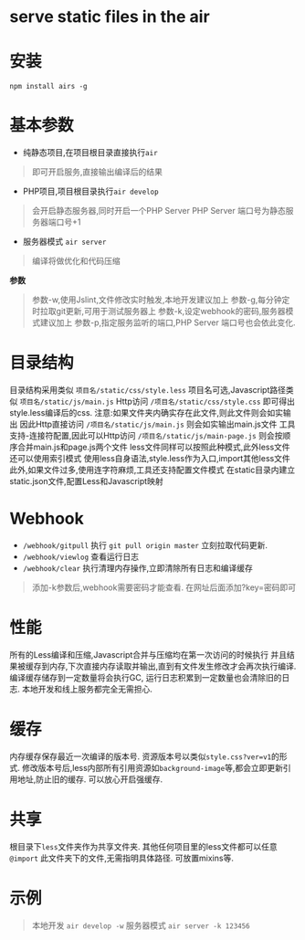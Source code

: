 
# serve static files in the air

# 安装
`npm install airs -g`

# 基本参数
* 纯静态项目,在项目根目录直接执行`air`

> 即可开启服务,直接输出编译后的结果

* PHP项目,项目根目录执行`air develop`

> 会开启静态服务器,同时开启一个PHP Server
> PHP Server 端口号为静态服务器端口号+1

* 服务器模式 `air server`

> 编译将做优化和代码压缩

**参数**

> 参数-w,使用Jslint,文件修改实时触发,本地开发建议加上
> 参数-g,每分钟定时拉取git更新,可用于测试服务器上
> 参数-k,设定webhook的密码,服务器模式建议加上
> 参数-p,指定服务监听的端口,PHP Server 端口号也会依此变化.

# 目录结构
目录结构采用类似 `项目名/static/css/style.less`
项目名可选,Javascript路径类似 `项目名/static/js/main.js`
Http访问 `/项目名/static/css/style.css` 即可得出style.less编译后的css.	注意:如果文件夹内确实存在此文件,则此文件则会如实输出
因此Http直接访问 `/项目名/static/js/main.js` 则会如实输出main.js文件			工具支持-连接符配置,因此可以Http访问 `/项目名/static/js/main-page.js`	则会按顺序合并main.js和page.js两个文件	less文件同样可以按照此种模式,此外less文件还可以使用索引模式
使用less自身语法,style.less作为入口,import其他less文件
此外,如果文件过多,使用连字符麻烦,工具还支持配置文件模式
在static目录内建立static.json文件,配置Less和Javascript映射

# Webhook
* `/webhook/gitpull` 执行 `git pull origin master` 立刻拉取代码更新.
* `/webhook/viewlog` 查看运行日志
* `/webhook/clear` 执行清理内存操作,立即清除所有日志和编译缓存

> 添加-k参数后,webhook需要密码才能查看.
> 在网址后面添加?key=密码即可


# 性能
所有的Less编译和压缩,Javascript合并与压缩均在第一次访问的时候执行
并且结果被缓存到内存,下次直接内存读取并输出,直到有文件发生修改才会再次执行编译.
编译缓存储存到一定数量将会执行GC,
运行日志积累到一定数量也会清除旧的日志.
本地开发和线上服务都完全无需担心.

# 缓存
内存缓存保存最近一次编译的版本号.
资源版本号以类似`style.css?ver=v1`的形式.
修改版本号后,less内部所有引用资源如`background-image`等,都会立即更新引用地址,防止旧的缓存.
可以放心开启强缓存.

# 共享
根目录下`less`文件夹作为共享文件夹.
其他任何项目里的less文件都可以任意 `@import` 此文件夹下的文件,无需指明具体路径.
可放置mixins等.



# 示例

> 本地开发 `air develop -w`
> 服务器模式 `air server -k 123456`

